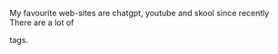 My favourite web-sites are chatgpt, youtube and skool since recently  
There are a lot of <div> tags.  
